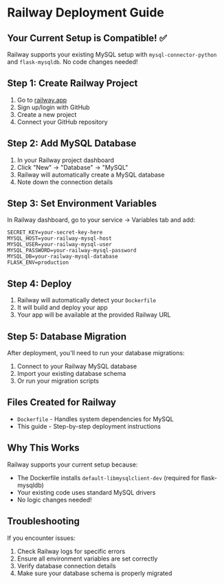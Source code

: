 # Railway Deployment Guide

## Your Current Setup is Compatible! ✅

Railway supports your existing MySQL setup with `mysql-connector-python` and `flask-mysqldb`. No code changes needed!

## Step 1: Create Railway Project

1. Go to [railway.app](https://railway.app)
2. Sign up/login with GitHub
3. Create a new project
4. Connect your GitHub repository

## Step 2: Add MySQL Database

1. In your Railway project dashboard
2. Click "New" → "Database" → "MySQL"
3. Railway will automatically create a MySQL database
4. Note down the connection details

## Step 3: Set Environment Variables

In Railway dashboard, go to your service → Variables tab and add:

```
SECRET_KEY=your-secret-key-here
MYSQL_HOST=your-railway-mysql-host
MYSQL_USER=your-railway-mysql-user  
MYSQL_PASSWORD=your-railway-mysql-password
MYSQL_DB=your-railway-mysql-database
FLASK_ENV=production
```

## Step 4: Deploy

1. Railway will automatically detect your `Dockerfile`
2. It will build and deploy your app
3. Your app will be available at the provided Railway URL

## Step 5: Database Migration

After deployment, you'll need to run your database migrations:

1. Connect to your Railway MySQL database
2. Import your existing database schema
3. Or run your migration scripts

## Files Created for Railway

- `Dockerfile` - Handles system dependencies for MySQL
- This guide - Step-by-step deployment instructions

## Why This Works

Railway supports your current setup because:
- The Dockerfile installs `default-libmysqlclient-dev` (required for flask-mysqldb)
- Your existing code uses standard MySQL drivers
- No logic changes needed!

## Troubleshooting

If you encounter issues:
1. Check Railway logs for specific errors
2. Ensure all environment variables are set correctly
3. Verify database connection details
4. Make sure your database schema is properly migrated
